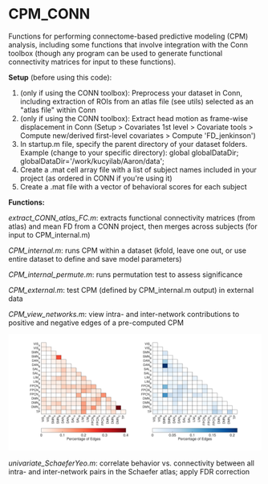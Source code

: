 # CPM_CONN
Functions for performing connectome-based predictive modeling (CPM) analysis, including some functions that involve integration with the Conn toolbox (though any program can be used to generate functional connectivity matrices for input to these functions).

**Setup** (before using this code):

1. (only if using the CONN toolbox): Preprocess your dataset in Conn, including extraction of ROIs from an atlas file (see utils) selected as an "atlas file" within Conn
2. (only if using the CONN toolbox): Extract head motion as frame-wise displacement in Conn (Setup > Covariates 1st level > Covariate tools > Compute new/derived first-level covariates > Compute 'FD_jenkinson')
3. In startup.m file, specify the parent directory of your dataset folders. Example (change to your specific directory):
   global globalDataDir;
   globalDataDir='/work/kucyilab/Aaron/data';
4. Create a .mat cell array file with a list of subject names included in your project (as ordered in CONN if you're using it)
5. Create a .mat file with a vector of behavioral scores for each subject
   
**Functions:**

*extract_CONN_atlas_FC.m*: extracts functional connectivity matrices (from atlas) and mean FD from a CONN project, then merges across subjects (for input to CPM_internal.m)

*CPM_internal.m*: runs CPM within a dataset (kfold, leave one out, or use entire dataset to define and save model parameters)

*CPM_internal_permute.m*: runs permutation test to assess significance

*CPM_external.m*: test CPM (defined by CPM_internal.m output) in external data

*CPM_view_networks.m*: view intra- and inter-network contributions to positive and negative edges of a pre-computed CPM 

![test](https://github.com/DynamicBrainMind/CPM_CONN/blob/master/images/eg_feature_contributions.png)

*univariate_SchaeferYeo.m*: correlate behavior vs. connectivity between all intra- and inter-network pairs in the Schaefer atlas; apply FDR correction
